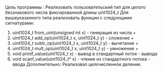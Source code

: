 Цель программы : 
Реализовать пользовательский тип для целого беззнакового числа
фиксированной длины uint1024_t
Для вышеуказанного типа реализовать функции с следующими
сигнатурами:
1. uint1024_t from_uint(unsigned int x) - генерация из числа    +
2. uint1024_t add_op(uint1024_t x, uint1024_t y) - сложение     +
3. uint1024_t subtr_op(uint1024_t x, uint1024_t y) - вычетание  +
4. uint1024_t mult_op(uint1024_t x, uint1024_t y) - умножение   +
5. void printf_value(uint1024_t x) - вывод в стандартный поток  -
вывода
6. void scanf_value(uint1024_t* x) - чтение из стандартного потока -
ввода
Дополнительно:
Реализовал целочисленное деление.